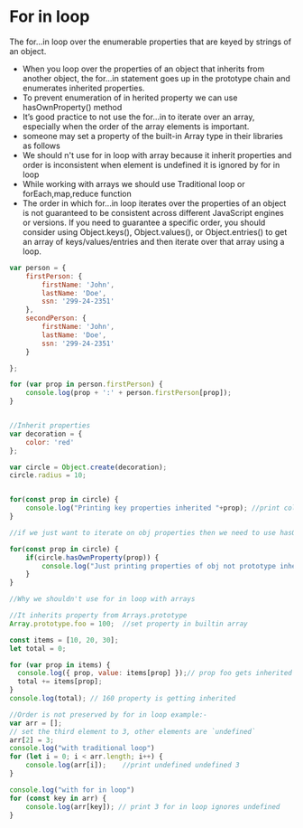 # For in loop
The for...in loop over the enumerable properties that are keyed by strings of an object.

- When you loop over the properties of an object that inherits from another object, the for...in statement goes up in the prototype chain and enumerates inherited properties.
- To prevent enumeration of in herited property we can use hasOwnProperty() method
- It’s good practice to not use the for...in to iterate over an array, especially when the order of the array elements is important.
-  someone may set a property of the built-in Array type in their libraries as follows
-  We should n't use for in loop with array because it inherit properties and order is inconsistent when element is undefined it is ignored by for in loop
-  While working with arrays we should use Traditional loop or forEach,map,reduce function
-  The order in which for...in loop iterates over the properties of an object is not guaranteed to be consistent across different JavaScript engines or versions. If you need to guarantee a specific order, you should consider using Object.keys(), Object.values(), or Object.entries() to get an array of keys/values/entries and then iterate over that array using a loop.

```javascript
var person = {
    firstPerson: {
        firstName: 'John',
        lastName: 'Doe',
        ssn: '299-24-2351'
    },
    secondPerson: {
        firstName: 'John',
        lastName: 'Doe',
        ssn: '299-24-2351'
    }

};

for (var prop in person.firstPerson) {
    console.log(prop + ':' + person.firstPerson[prop]);
}


//Inherit properties 
var decoration = {
    color: 'red'
};

var circle = Object.create(decoration);
circle.radius = 10;


for(const prop in circle) {
    console.log("Printing key properties inherited "+prop); //print color,radius
}

//if we just want to iterate on obj properties then we need to use hasOwnProperty()

for(const prop in circle) {
    if(circle.hasOwnProperty(prop)) {
        console.log("Just printing properties of obj not prototype inherited keys "+prop); //radius
    }
}

//Why we shouldn't use for in loop with arrays

//It inherits property from Arrays.prototype
Array.prototype.foo = 100;  //set property in builtin array 

const items = [10, 20, 30]; 
let total = 0;

for (var prop in items) {
  console.log({ prop, value: items[prop] });// prop foo gets inherited
  total += items[prop];
}
console.log(total); // 160 property is getting inherited

//Order is not preserved by for in loop example:-
var arr = [];
// set the third element to 3, other elements are `undefined`
arr[2] = 3; 
console.log("with traditional loop")
for (let i = 0; i < arr.length; i++) {
    console.log(arr[i]);    //print undefined undefined 3
}

console.log("with for in loop")
for (const key in arr) {
    console.log(arr[key]); // print 3 for in loop ignores undefined
}
```